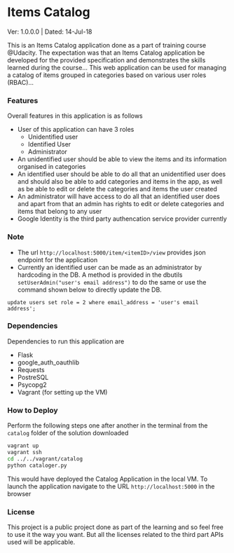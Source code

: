 # Items Catalog
Ver: 1.0.0.0 | Dated: 14-Jul-18

This is an Items Catalog application done as a part of training course @Udacity. The expectation was that an Items Catalog application be developed for the provided specification and demonstrates the skills learned during the course...
This web application can be used for managing a catalog of items grouped in categories based on various user roles (RBAC)...

### Features
Overall features in this application is as follows
- User of this application can have 3 roles
    - Unidentified user
    - Identified User
    - Administrator
- An unidentified user should be able to view the items and its information organised in categories
- An identified user should be able to do all that an unidentified user does and should also be able to add categories and items in the app, as well as be able to edit or delete the categories and items the user created
- An administrator will have access to do all that an identified user does and apart from that an admin has rights to edit or delete categories and items that belong to any user
- Google Identity is the third party authencation service provider currently

### Note
- The url `http://localhost:5000/item/<itemID>/view` provides json endpoint for the application
- Currently an identified user can be made as an administrator by hardcoding in the DB. A method is provided in the dbutils `setUserAdmin("user's email address")` to do the same or use the command shown below to directly update the DB.
```
update users set role = 2 where email_address = 'user's email address';
```

### Dependencies
Dependencies to run this application are 
- Flask
- google_auth_oauthlib
- Requests
- PostreSQL
- Psycopg2
- Vagrant (for setting up the VM)

### How to Deploy
Perform the following steps one after another in the terminal from the `catalog` folder of the solution downloaded
```bash
vagrant up
vagrant ssh
cd ../../vagrant/catalog
python cataloger.py
```
This would have deployed the Catalog Application in the local VM. To launch the application navigate to the URL `http://localhost:5000` in the browser

### License
This project is a public project done as part of the learning and so feel free to use it the way you want. But all the licenses related to the third part APIs used will be applicable.
